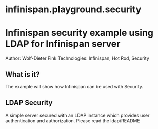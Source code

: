 # infinispan.playground.security
Infinispan security example using LDAP for Infinispan server
============================================================

Author: Wolf-Dieter Fink
Technologies: Infinispan, Hot Rod, Security


## What is it?

The example will show how Infinispan can be used with Security.

## LDAP Security

  A simple server secured with an LDAP instance which provides user authentication and authorization.
  Please read the ldap/README
